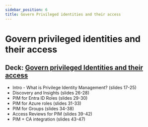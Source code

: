 ```yaml
---
sidebar_position: 6
title: Govern Privileged identities and their access
---
```

# Govern privileged identities and their access  

## Deck: [Govern privileged Identities and their access](./IGA_POC_Assets/MEIG_POC_Scenario4_Govern_privileged_identities_and_their_access.pptx)

- Intro - What is Privilege Identity Management? (slides 17-25)  
- Discovery and Insights (slides 26-28)
- PIM for Entra ID Roles (slides 29-30)
- PIM for Azure roles (slides 31-33)
- PIM for Groups (slides 34-38)
- Access Reviews for PIM (slides 39-42)
- PIM + CA integration  (slides 43-47)
